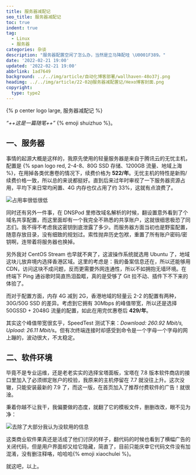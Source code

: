 ```yaml
---
title: 服务器减配记
seo_title: 服务器减配记
toc: true
indent: true
tag:
  - Linux
  - 服务器
categories: 杂谈
description: "服务器配置空闲了怎么办，当然是立马降配哇 \U0001F389。"
date: '2022-02-21 19:00'
updated: '2022-02-21 19:00'
abbrlink: 1ad7649
background: ../../img/article/自动化博客部署/wallhaven-48o37j.png
headimg: ../../img/article/22-02@服务器减配置记/Hexo博客封面.png
copyright:
  type: type2
---
```


{% p center logo large, 服务器减配记 %}

*“++这是一篇随笔++”* {% emoji shuizhuo %}。

## 一、服务器

事情的起源大概是这样的，我原先使用的轻量服务器是来自于腾讯云的无忧主机，配置是 {% span logo  red, 2-4-8、80G SSD 存储、1200GB 流量、地域上海 %}，在用掉各类优惠卷的情况下，续费价格为 **522/年**。无忧主机的特性是新购/续费价格一致，所以总的来说都挺好。直到后来过年时审视了一下服务器资源占用，平均下来日常均闲置、4G 内存也仅占用了约 33%，这就有点浪费了。

![占用率很低很低](../../img/article/22-02@服务器减配置记/image-20220221194411787.png)

同时还有另外一件事，在 DNSPod 里修改域名解析的时候，翻设置意外看到了个域名共享配置，而这里面却有一个我完全不熟悉的共享账户，这就很细思极恐了同志们。我不得不考虑我这密钥到底泄露了多少。而服务器方面当初也是野蛮配置，随意存放目录，没有细致的规划过。索性抛弃历史包袱，重置了所有账户密码/密钥啊，连带着将服务器也换掉。

另外我对 CentOS Stream 也早就不爽了，这波操作系统就选用 Ubuntu 了，地域这块儿放弃境内选择香港区域。这里的考虑是：我的备案信息还在，所以还能够用 CDN，访问这块不成问题，反而更需要外网连通性，所以不如拥抱无墙环境。在终端下 Ping 通谷歌时简直热泪盈眶，真的是受够了 Git 拉不动、插件下不下来的体验了。

而对于配置方面，内存 4G 减到 2G，香港地域的轻量云 2-2 的配置有两种，30G/50G SSD 的差异。考虑到它拥有 30Mbps 的峰值带宽，所以还是选择 50GSSD + 2048G 流量的配置，如此在用完优惠卷后 **429/年**。

其实这个峰值带宽很玄乎，SpeedTest 测试下来：*Download: 260.92 Mbit/s, Upload: 26.11 Mbit/s*。但有次终端连接时却感受到命令是一个字母一个字母的网上蹦的，波动很大，不太稳定。

## 二、软件环境

毕竟不是专业运维，还是老老实实的选择宝塔面板，宝塔在 7.8 版本软件商店的接口里加入了必须绑定账户的校验，我原来的主机停留在 7.7 就没往上升。这次没辙，只能安装最新的 7.9 了，而这一版，在首页加入了推荐付费软件的广告！就很淦。

秉着你越不让我干，我偏要做的态度，就翻了它的模板文件，删删改改，眼不见为净：

![去除了大部分我认为没软用的信息](../../img/article/22-02@服务器减配置记/image-20220221201548961.png)

这类商业软件果真还是活成了他们讨厌的样子，翻代码的时候也看到了横幅广告的关闭代码，但是用户界面却又给它隐藏，简直了，目前只能庆幸它代码文件没有加混淆，没有删注释咯，哈哈哈{% emoji xiaochulei %}。

就这吧，以上。
